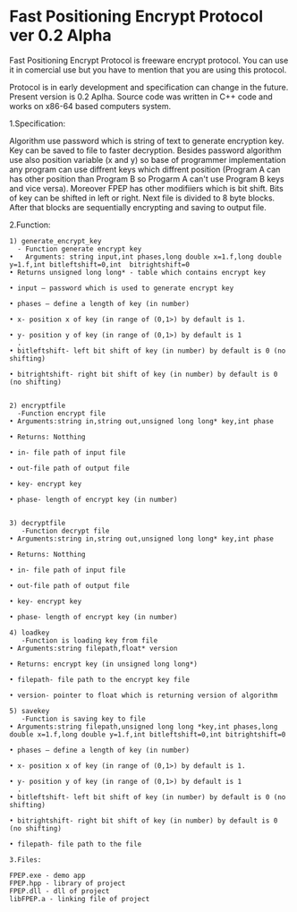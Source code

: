 # Fast Positioning Encrypt Protocol ver 0.2 Alpha
Fast Positioning Encrypt Protocol is freeware encrypt protocol. You can use it in comercial use but you have to mention that you are using this protocol.

 Protocol is in early development and specification can change in the future. Present version is 0.2 Aplha. Source code was written in C++ code and works on x86-64 based computers system. 

1.Specification:

 Algorithm use password which is string of text to generate encryption key. Key can be saved to file to faster decryption. Besides password algorithm use also position variable (x and y) so base of programmer implementation any program can use diffrent keys which diffrent position (Program A can has other position than Program B so Progarm A can't use  Program B keys and vice versa). Moreover FPEP has other modifiiers which is bit shift. Bits of key can be shifted in left or right. Next file is divided to 8 byte blocks. After that blocks are sequentially encrypting and saving to output file.

2.Function:
      
    1) generate_encrypt_key
      - Function generate encrypt key
    •   Arguments: string input,int phases,long double x=1.f,long double y=1.f,int bitleftshift=0,int  bitrightshift=0
    • Returns unsigned long long* - table which contains encrypt key

    • input – password which is used to generate encrypt key

    • phases – define a length of key (in number)

    • x- position x of key (in range of (0,1>) by default is 1.

    • y- position y of key (in range of (0,1>) by default is 1
      .
    • bitleftshift- left bit shift of key (in number) by default is 0 (no shifting)
      
    • bitrightshift- right bit shift of key (in number) by default is 0 (no shifting)

    
    2) encryptfile 
      -Function encrypt file
    • Arguments:string in,string out,unsigned long long* key,int phase
      
    • Returns: Notthing
      
    • in- file path of input file
      
    • out-file path of output file
      
    • key- encrypt key
      
    • phase- length of encrypt key (in number)


    3) decryptfile
       -Function decrypt file
    • Arguments:string in,string out,unsigned long long* key,int phase
      
    • Returns: Notthing
      
    • in- file path of input file
      
    • out-file path of output file
      
    • key- encrypt key
      
    • phase- length of encrypt key (in number)

    4) loadkey
       -Function is loading key from file
    • Arguments:string filepath,float* version
      
    • Returns: encrypt key (in unsigned long long*)
      
    • filepath- file path to the encrypt key file
      
    • version- pointer to float which is returning version of algorithm
      
    5) savekey
       -Function is saving key to file
    • Arguments:string filepath,unsigned long long *key,int phases,long double x=1.f,long double y=1.f,int bitleftshift=0,int bitrightshift=0
      
    • phases – define a length of key (in number)
      
    • x- position x of key (in range of (0,1>) by default is 1.
      
    • y- position y of key (in range of (0,1>) by default is 1
      .
    • bitleftshift- left bit shift of key (in number) by default is 0 (no shifting)
      
    • bitrightshift- right bit shift of key (in number) by default is 0 (no shifting)
      
    • filepath- file path to the file
    
    3.Files:
    
    FPEP.exe - demo app
    FPEP.hpp - library of project
    FPEP.dll - dll of project
    libFPEP.a - linking file of project
 
